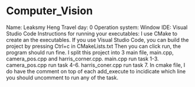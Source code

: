 # Computer_Vision

Name: Leaksmy Heng
Travel day: 0
Operation system: Window
IDE: Visual Studio Code
Instructions for running your executables:
    I use CMake to create an the executables. If you use Visual Studio Code, you can build the project by pressing Ctrl+c in CMakeLists.txt
    Then you can click run, the program should run fine.
    I split this project into 3 main file, main.cpp, camera_pos.cpp and harris_corner.cpp.
    main.cpp run task 1-3.
    camera_pos.cpp run task 4-6.
    harris_coner.cpp run task 7.
    In cmake file, I do have the comment on top of each add_execute to incidicate which line you should uncomment to run any of the task.
    